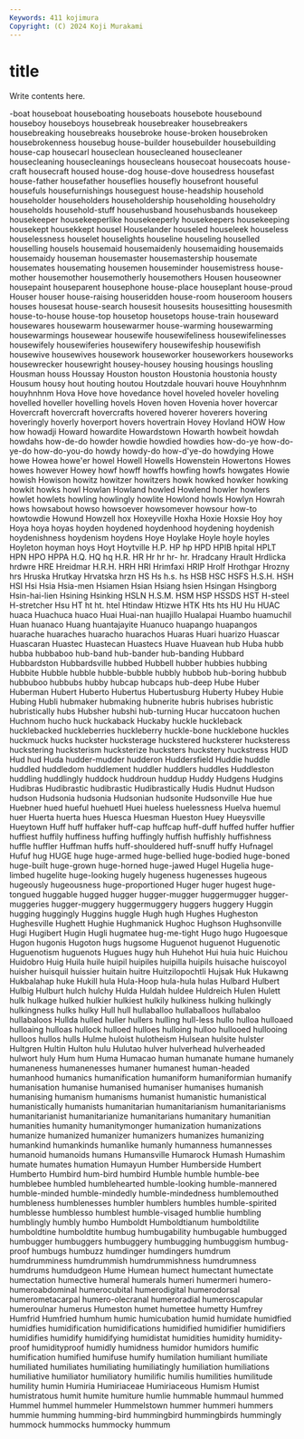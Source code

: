 ```yaml
---
Keywords: 411 kojimura
Copyright: (C) 2024 Koji Murakami
---
```


# title

Write contents here.



-boat houseboat houseboating houseboats
housebote housebound houseboy houseboys housebreak housebreaker housebreakers housebreaking housebreaks housebroke
house-broken housebroken housebrokenness housebug house-builder housebuilder housebuilding house-cap housecarl houseclean
housecleaned housecleaner housecleaning housecleanings housecleans housecoat housecoats house-craft housecraft housed
house-dog house-dove housedress housefast house-father housefather houseflies housefly housefront houseful
housefuls housefurnishings houseguest house-headship household householder householders householdership householding householdry
households household-stuff househusband househusbands housekeep housekeeper housekeeperlike housekeeperly housekeepers housekeeping
housekept housekkept housel Houselander houseled houseleek houseless houselessness houselet houselights
houseline houseling houselled houselling housels housemaid housemaidenly housemaiding housemaids housemaidy
houseman housemaster housemastership housemate housemates housemating housemen houseminder housemistress house-mother
housemother housemotherly housemothers Housen houseowner housepaint houseparent housephone house-place houseplant
house-proud Houser houser house-raising houseridden house-room houseroom housers houses housesat
house-search housesit housesits housesitting housesmith house-to-house house-top housetop housetops house-train
houseward housewares housewarm housewarmer house-warming housewarming housewarmings housewear housewife housewifeliness
housewifelinesses housewifely housewiferies housewifery housewifeship housewifish housewive housewives housework houseworker
houseworkers houseworks housewrecker housewright housey-housey housing housings housling Housman houss
Houssay Houston houston Houstonia houstonia housty Housum housy hout houting
houtou Houtzdale houvari houve Houyhnhnm houyhnhnm Hova Hove hove hovedance
hovel hoveled hoveler hoveling hovelled hoveller hovelling hovels Hoven hoven
Hovenia hover hovercar Hovercraft hovercraft hovercrafts hovered hoverer hoverers hovering
hoveringly hoverly hoverport hovers hovertrain Hovey Hovland HOW How how
howadji Howard howardite Howardstown Howarth howbeit howdah howdahs how-de-do howder
howdie howdied howdies how-do-ye how-do-ye-do how-do-you-do howdy howdy-do how-d'ye-do howdying
Howe howe Howea howe'er howel Howell Howells Howenstein Howertons Howes
howes however Howey howf howff howffs howfing howfs howgates Howie
howish Howison howitz howitzer howitzers howk howked howker howking howkit
howks howl Howlan Howland howled Howlend howler howlers howlet howlets
howling howlingly howlite Howlond howls Howlyn Howrah hows howsabout howso
howsoever howsomever howsour how-to howtowdie Howund Howzell hox Hoxeyville Hoxha
Hoxie Hoxsie Hoy hoy Hoya hoya hoyas hoyden hoydened hoydenhood
hoydening hoydenish hoydenishness hoydenism hoydens Hoye Hoylake Hoyle hoyle hoyles
Hoyleton hoyman hoys Hoyt Hoytville H.P. HP hp HPD HPIB
hpital HPLT HPN HPO HPPA H.Q. HQ hq H.R. HR
Hr hr hr- hr. Hradcany Hrault Hrdlicka hrdwre HRE Hreidmar
H.R.H. HRH HRI Hrimfaxi HRIP Hrolf Hrothgar Hrozny hrs Hruska
Hrutkay Hrvatska hrzn HS Hs h.s. hs HSB HSC HSFS
H.S.H. HSH HSI Hsi Hsia Hsia-men Hsiamen Hsian Hsiang hsien
Hsingan Hsingborg Hsin-hai-lien Hsining Hsinking HSLN H.S.M. HSM HSP HSSDS
HST H-steel H-stretcher Hsu HT ht ht. htel Htindaw Htizwe
HTK Hts hts HU Hu HUAC huaca Huachuca huaco Huai
Huai-nan huajillo Hualapai Huambo huamuchil Huan huanaco Huang huantajayite Huanuco
huapango huapangos huarache huaraches huaracho huarachos Huaras Huari huarizo Huascar
Huascaran Huastec Huastecan Huastecs Huave Huavean hub Huba hubb hubba
hubbaboo hub-band hub-bander hub-banding Hubbard Hubbardston Hubbardsville hubbed Hubbell hubber
hubbies hubbing Hubbite Hubble hubble hubble-bubble hubbly hubbob hub-boring hubbub
hubbuboo hubbubs hubby hubcap hubcaps hub-deep Hube Huber Huberman Hubert
Huberto Hubertus Hubertusburg Huberty Hubey Hubie Hubing Hubli hubmaker hubmaking
hubnerite hubris hubrises hubristic hubristically hubs Hubsher hubshi hub-turning Hucar
huccatoon huchen Huchnom hucho huck huckaback Huckaby huckle huckleback hucklebacked
huckleberries huckleberry huckle-bone hucklebone huckles huckmuck hucks huckster hucksterage huckstered
hucksterer hucksteress huckstering hucksterism hucksterize hucksters huckstery huckstress HUD Hud
hud Huda hudder-mudder hudderon Huddersfield Huddie huddle huddled huddledom huddlement
huddler huddlers huddles Huddleston huddling huddlingly huddock huddroun huddup Huddy
Hudgens Hudgins Hudibras Hudibrastic hudibrastic Hudibrastically Hudis Hudnut Hudson hudson
Hudsonia hudsonia Hudsonian hudsonite Hudsonville Hue hue Huebner hued hueful
huehuetl Huei hueless huelessness Huelva huemul huer Huerta huerta hues
Huesca Huesman Hueston Huey Hueysville Hueytown Huff huff huffaker huff-cap
huffcap huff-duff huffed huffer huffier huffiest huffily huffiness huffing huffingly
huffish huffishly huffishness huffle huffler Huffman huffs huff-shouldered huff-snuff huffy
Hufnagel Hufuf hug HUGE huge huge-armed huge-bellied huge-bodied huge-boned huge-built
huge-grown huge-horned huge-jawed Hugel Hugelia huge-limbed hugelite huge-looking hugely hugeness
hugenesses hugeous hugeously hugeousness huge-proportioned Huger huger hugest huge-tongued huggable
hugged hugger hugger-mugger huggermugger hugger-muggeries hugger-muggery huggermuggery huggers huggery Huggin
hugging huggingly Huggins huggle Hugh hugh Hughes Hugheston Hughesville Hughett
Hughie Hughmanick Hughoc Hughson Hughsonville Hugi Hugibert Hugin Hugli hugmatee
hug-me-tight Hugo hugo Hugoesque Hugon hugonis Hugoton hugs hugsome Huguenot
huguenot Huguenotic Huguenotism huguenots Hugues hugy huh Huhehot Hui huia
huic Huichou Huidobro Huig Huila huile huipil huipiles huipilla huipils
huisache huiscoyol huisher huisquil huissier huitain huitre Huitzilopochtli Hujsak Huk
Hukawng Hukbalahap huke Hukill hula Hula-Hoop hula-hula hulas Hulbard Hulbert
Hulbig Hulburt hulch hulchy Hulda Huldah huldee Huldreich Hulen Hulett
hulk hulkage hulked hulkier hulkiest hulkily hulkiness hulking hulkingly hulkingness
hulks hulky Hull hull hullaballoo hullaballoos hullabaloo hullabaloos Hullda hulled
huller hullers hulling hull-less hullo hulloa hulloaed hulloaing hulloas hullock
hulloed hulloes hulloing hulloo hullooed hullooing hulloos hullos hulls Hulme
huloist hulotheism Hulsean hulsite hulster Hultgren Hultin Hulton hulu Hulutao
hulver hulverhead hulverheaded hulwort huly Hum hum Huma Humacao human
humanate humane humanely humaneness humanenesses humaner humanest human-headed humanhood humanics
humanification humaniform humaniformian humanify humanisation humanise humanised humaniser humanises humanish
humanising humanism humanisms humanist humanistic humanistical humanistically humanists humanitarian humanitarianism
humanitarianisms humanitarianist humanitarianize humanitarians humanitary humanitian humanities humanity humanitymonger humanization
humanizations humanize humanized humanizer humanizers humanizes humanizing humankind humankinds humanlike
humanly humanness humannesses humanoid humanoids humans Humansville Humarock Humash Humashim
humate humates humation Humayun Humber Humberside Humbert Humberto Humbird hum-bird
humbird Humble humble humble-bee humblebee humbled humblehearted humble-looking humble-mannered humble-minded
humble-mindedly humble-mindedness humblemouthed humbleness humblenesses humbler humblers humbles humble-spirited humblesse
humblesso humblest humble-visaged humblie humbling humblingly humbly humbo Humboldt Humboldtianum
humboldtilite humboldtine humboldtite humbug humbugability humbugable humbugged humbugger humbuggers humbuggery
humbugging humbuggism humbug-proof humbugs humbuzz humdinger humdingers humdrum humdrumminess humdrummish
humdrummishness humdrumness humdrums humdudgeon Hume Humean humect humectant humectate humectation
humective humeral humerals humeri humermeri humero- humeroabdominal humerocubital humerodigital humerodorsal
humerometacarpal humero-olecranal humeroradial humeroscapular humeroulnar humerus Humeston humet humettee humetty
Humfrey Humfrid Humfried humhum humic humicubation humid humidate humidfied humidfies
humidification humidifications humidified humidifier humidifiers humidifies humidify humidifying humidistat humidities
humidity humidity-proof humidityproof humidly humidness humidor humidors humific humification humified
humifuse humify humilation humiliant humiliate humiliated humiliates humiliating humiliatingly humiliation
humiliations humiliative humiliator humiliatory humilific humilis humilities humilitude humility humin
Humiria Humiriaceae Humiriaceous Humism Humist humistratous humit humite humiture humlie
hummable hummaul hummed Hummel hummel hummeler Hummelstown hummer hummeri hummers
hummie humming humming-bird hummingbird hummingbirds hummingly hummock hummocks hummocky hummum
